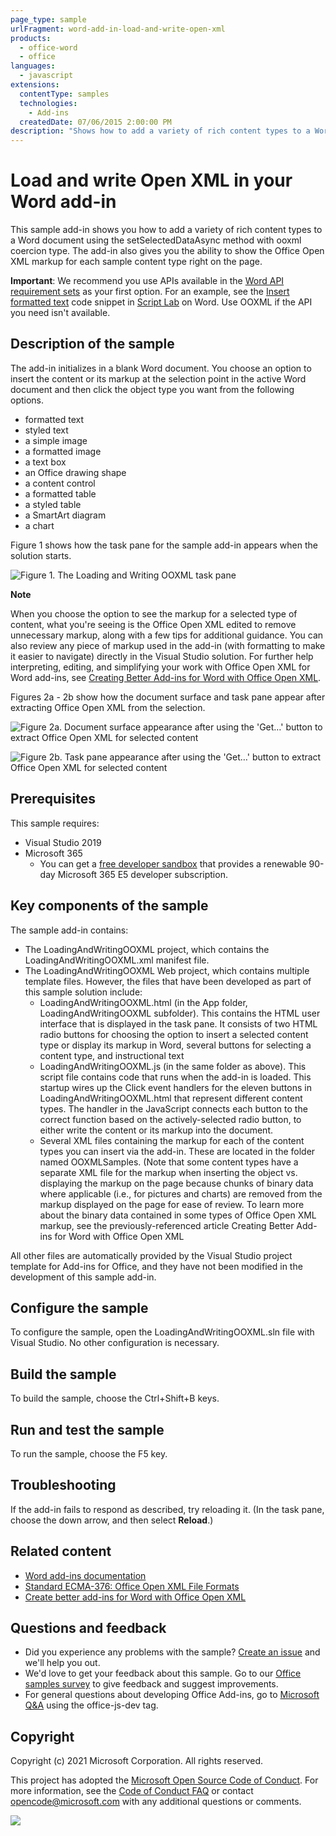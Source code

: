 ```yaml
---
page_type: sample
urlFragment: word-add-in-load-and-write-open-xml
products:
  - office-word
  - office
languages:
  - javascript
extensions:
  contentType: samples
  technologies:
    - Add-ins
  createdDate: 07/06/2015 2:00:00 PM
description: "Shows how to add a variety of rich content types to a Word document using the setSelectedDataAsync method with ooxml coercion type."
---
```


# Load and write Open XML in your Word add-in

This sample add-in shows you how to add a variety of rich content types to a Word document using the setSelectedDataAsync method with ooxml coercion type. The add-in also gives you the ability to show the Office Open XML markup for each sample content type right on the page.

**Important**: We recommend you use APIs available in the [Word API requirement sets](https://learn.microsoft.com/office/dev/add-ins/reference/requirement-sets/word-api-requirement-sets) as your first option. For an example, see the [Insert formatted text](https://github.com/OfficeDev/office-js-snippets/blob/prod/samples/word/25-paragraph/insert-formatted-text.yaml) code snippet in [Script Lab](https://appsource.microsoft.com/product/office/wa104380862) on Word. Use OOXML if the API you need isn't available.

## Description of the sample

The add-in initializes in a blank Word document. You choose an option to insert the content or its markup at the selection point in the active Word document and then click the object type you want from the following options.

* formatted text
* styled text
* a simple image
* a formatted image
* a text box
* an Office drawing shape
* a content control
* a formatted table
* a styled table
* a SmartArt diagram
* a chart

Figure 1 shows how the task pane for the sample add-in appears when the solution starts.

![Figure 1. The Loading and Writing OOXML task pane](./description/9a7aa2da-4f99-4519-8cd1-f341060ff9beimage.png)

**Note**

When you choose the option to see the markup for a selected type of content, what you're seeing is the Office Open XML edited to remove unnecessary markup, along with a few tips for additional guidance. You can also review any piece of markup used in the add-in (with formatting to make it easier to navigate) directly in the Visual Studio solution. For further help interpreting, editing, and simplifying your work with Office Open XML for Word add-ins, see [Creating Better Add-ins for Word with Office Open XML](https://learn.microsoft.com/office/dev/add-ins/word/create-better-add-ins-for-word-with-office-open-xml).

Figures 2a - 2b show how the document surface and task pane appear after extracting Office Open XML from the selection.

![Figure 2a. Document surface appearance after using the 'Get…' button to extract Office Open XML for selected content](./description/70dee213-4853-47b2-abcf-55a982abb2c4image.png)

![Figure 2b. Task pane appearance after using the 'Get…' button to extract Office Open XML for selected content](./description/image.png)

## Prerequisites

This sample requires:

* Visual Studio 2019
* Microsoft 365
  * You can get a [free developer sandbox](https://developer.microsoft.com/microsoft-365/dev-program#Subscription) that provides a renewable 90-day Microsoft 365 E5 developer subscription.

## Key components of the sample

The sample add-in contains:

* The LoadingAndWritingOOXML project, which contains the LoadingAndWritingOOXML.xml manifest file.
* The LoadingAndWritingOOXML Web project, which contains multiple template files. However, the files that have been developed as part of this sample solution include:
  * LoadingAndWritingOOXML.html (in the App folder, LoadingAndWritingOOXML subfolder). This contains the HTML user interface that is displayed in the task pane. It consists of two HTML radio buttons for choosing the option to insert a selected content type or display its markup in Word, several buttons for selecting a content type, and instructional text
  * LoadingAndWritingOOXML.js (in the same folder as above). This script file contains code that runs when the add-in is loaded. This startup wires up the Click event handlers for the eleven buttons in LoadingAndWritingOOXML.html that represent different content types. The handler in the JavaScript connects each button to the correct function based on the actively-selected radio button, to either write the content or its markup into the document.
  * Several XML files containing the markup for each of the content types you can insert via the add-in. These are located in the folder named OOXMLSamples. (Note that some content types have a separate XML file for the markup when inserting the object vs. displaying the markup on the page because chunks of binary data where applicable (i.e., for pictures and charts) are removed from the markup displayed on the page for ease of review. To learn more about the binary data contained in some types of Office Open XML markup, see the previously-referenced article  Creating Better Add-ins for Word with Office Open XML

All other files are automatically provided by the Visual Studio project template for Add-ins for Office, and they have not been modified in the development of this sample add-in.

## Configure the sample

To configure the sample, open the LoadingAndWritingOOXML.sln file with Visual Studio. No other configuration is necessary.

## Build the sample

To build the sample, choose the Ctrl+Shift+B keys.

## Run and test the sample

To run the sample, choose the F5 key.

## Troubleshooting

If the add-in fails to respond as described, try reloading it. (In the task pane, choose the down arrow, and then select **Reload**.)

## Related content

* [Word add-ins documentation](https://learn.microsoft.com/office/dev/add-ins/word/)
* [Standard ECMA-376: Office Open XML File Formats](http://www.ecma-international.org/publications/standards/Ecma-376.htm)
* [Create better add-ins for Word with Office Open XML](https://learn.microsoft.com/office/dev/add-ins/word/create-better-add-ins-for-word-with-office-open-xml?redirectedfrom=MSDN)

## Questions and feedback

- Did you experience any problems with the sample? [Create an issue](https://github.com/OfficeDev/Office-Add-in-samples/issues/new/choose) and we'll help you out.
- We'd love to get your feedback about this sample. Go to our [Office samples survey](https://aka.ms/OfficeSamplesSurvey) to give feedback and suggest improvements.
- For general questions about developing Office Add-ins, go to [Microsoft Q&A](https://learn.microsoft.com/answers/topics/office-js-dev.html) using the office-js-dev tag.

## Copyright

Copyright (c) 2021 Microsoft Corporation. All rights reserved.

This project has adopted the [Microsoft Open Source Code of Conduct](https://opensource.microsoft.com/codeofconduct/). For more information, see the [Code of Conduct FAQ](https://opensource.microsoft.com/codeofconduct/faq/) or contact [opencode@microsoft.com](mailto:opencode@microsoft.com) with any additional questions or comments.

<img src="https://pnptelemetry.azurewebsites.net/pnp-officeaddins/samples/word-add-in-load-and-write-open-xml" />